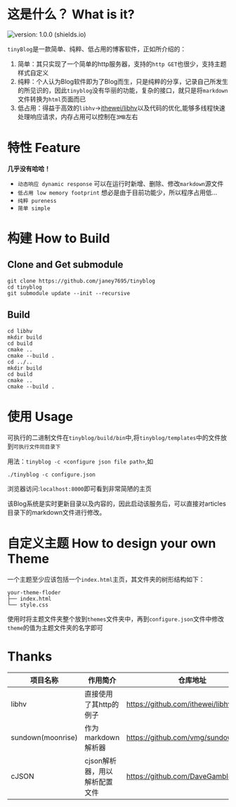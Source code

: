 # 这是什么？ What is it?
![version: 1.0.0 (shields.io)](https://img.shields.io/badge/version-1.0.0-brightgreen)

`tinyBlog`是一款简单、纯粹、低占用的博客软件，正如所介绍的：
1. 简单：其只实现了一个简单的http服务器，支持的`http GET`也很少，支持主题样式自定义
2. 纯粹：个人认为Blog软件即为了Blog而生，只是纯粹的分享，记录自己所发生的所见识的，因此`tinyblog`没有华丽的功能，复杂的接口，就只是将`markdown`文件转换为`html`页面而已
3. 低占用：得益于高效的`libhv`->[ithewei/libhv](https://github.com/ithewei/libhv.git)以及代码的优化,能够多线程快速处理响应请求，内存占用可以控制在`3MB`左右

# 特性 Feature
__几乎没有哈哈！__
* `动态响应 dynamic response` 可以在运行时新增、删除、修改`markdown`源文件
* `低占用 low memory footprint` 想必是由于目前功能少，所以程序占用低...
* `纯粹 pureness`
* `简单 simple`

# 构建 How to Build
## Clone and Get submodule
```shell
git clone https://github.com/janey7695/tinyblog
cd tinyblog
git submodule update --init --recursive
```

## Build
```shell
cd libhv
mkdir build
cd build
cmake ..
cmake --build .
cd ../..
mkdir build
cd build
cmake ..
cmake --build .
```

# 使用 Usage

可执行的二进制文件在`tinyblog/build/bin`中,将`tinyblog/templates`中的文件放到`可执行文件同目录下`


用法：`tinyblog -c <configure json file path>`,如
```
./tinyblog -c configure.json
```
浏览器访问:`localhost:8000`即可看到非常简陋的主页

该Blog系统是实时更新目录以及内容的，因此启动该服务后，可以直接对articles目录下的markdown文件进行修改。

# 自定义主题 How to design your own Theme
一个主题至少应该包括一个`index.html`主页，其文件夹的树形结构如下：
```shell
your-theme-floder
├── index.html
└── style.css
```
使用时将主题文件夹整个放到`themes`文件夹中，再到`configure.json`文件中修改`theme`的值为主题文件夹的名字即可

# Thanks

|项目名称|作用简介|仓库地址|
|---|---|---|
|libhv|直接使用了其http的例子|https://github.com/ithewei/libhv.git|
|sundown(moonrise)|作为markdown解析器|https://github.com/vmg/sundown|
|cJSON|cjson解析器，用以解析配置文件|https://github.com/DaveGamble/cJSON|
